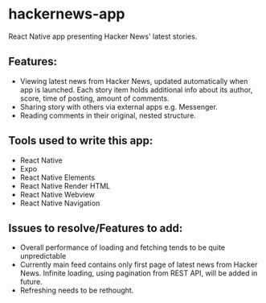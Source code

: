 # hackernews-app
React Native app presenting Hacker News' latest stories.

## Features:
  * Viewing latest news from Hacker News, updated automatically when app is launched. Each story item holds additional info about its author, score, time of posting, amount of comments.
  * Sharing story with others via external apps e.g. Messenger. 
  * Reading comments in their original, nested structure.

## Tools used to write this app:
  * React Native
  * Expo
  * React Native Elements
  * React Native Render HTML
  * React Native Webview 
  * React Native Navigation

## Issues to resolve/Features to add:
  * Overall performance of loading and fetching tends to be quite unpredictable  
  * Currently main feed contains only first page of latest news from Hacker News. Infinite loading, using pagination from REST API, will be added in future.
  * Refreshing needs to be rethought. 
